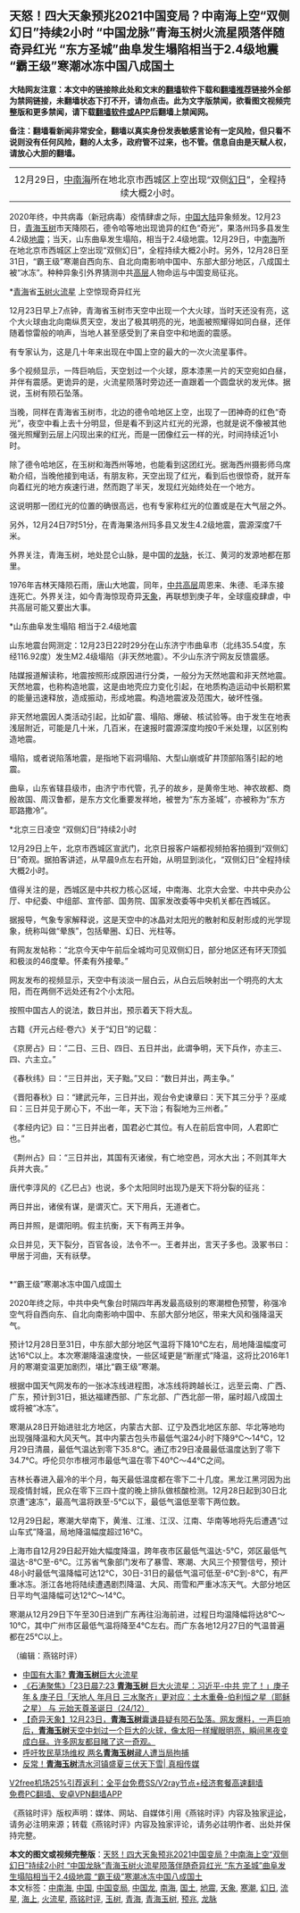  <h2>天怒！四大天象预兆2021中国变局？中南海上空“双侧幻日”持续2小时 “中国龙脉”青海玉树火流星陨落伴随奇异红光 “东方圣城”曲阜发生塌陷相当于2.4级地震 “霸王级”寒潮冰冻中国八成国土</h2> <p class="notice"><b>大陆网友注意：本文中的链接除此处和文末的<a href="https://github.com/bannedbook/fanqiang" >翻墙</a>软件下载和<a href="https://github.com/killgcd/justmysocks/blob/master/README.md">翻墙推荐</a>链接外全部为禁网链接，未翻墙状态下打不开，请勿点击。此为文字版禁闻，欲看图文视频完整版和更多禁闻，请下载<a href="https://github.com/bannedbook/fanqiang">翻墙软件或APP</a>后翻墙上禁闻网。</p><p>备注：翻墙看新闻非常安全，翻墙以真实身份发表敏感言论有一定风险，但只看不说则没有任何风险，翻的人太多，政府管不过来，也不管。信息自由是天赋人权，请放心大胆的翻墙。</b></p>  <div class="entry">  <table align="center" cellpadding="0" cellspacing="0" class="tr-caption-container" style="margin-left: auto; margin-right: auto;"> <tbody> <tr> <td style="text-align: center;"></td> </tr> <tr> <td class="tr-caption" style="text-align: center;">12月29日&#65292;<a href="https://www.bannedbook.org/bnews/tag/%e4%b8%ad%e5%8d%97%e6%b5%b7/" class="st_tag internal_tag" rel="tag" title="标签 中南海 下的日志">中南海</a>所在地北京市西城区上空出现&#8220;双侧<a href="https://www.bannedbook.org/bnews/tag/%E5%B9%BB%E6%97%A5/" class="st_tag internal_tag" rel="tag" title="标签 幻日 下的日志">幻日</a>&#8221;&#65292;全程持续大概2小时&#12290;</td> </tr> </tbody> </table> <p>2020年终&#65292;中共病毒&#65288;新冠病毒&#65289;疫情肆虐之际&#65292;<span class='wp_keywordlink_affiliate'><a href="https://www.bannedbook.org/" title="中国" target="_blank">中国</a></span><span class='wp_keywordlink_affiliate'><a href="https://www.bannedbook.org/" title="大陆" target="_blank">大陆</a></span>异象频发&#12290;12月23日&#65292;<a href="https://www.bannedbook.org/bnews/tag/%e9%9d%92%e6%b5%b7%e7%8e%89%e6%a0%91/" class="st_tag internal_tag" rel="tag" title="标签 青海玉树 下的日志">青海玉树</a>市天降陨石&#65292;德令哈等地出现诡异的红色&#8220;奇光&#8221;&#65292;果洛州玛多县发生4.2级<a href="https://www.bannedbook.org/bnews/tag/%e5%9c%b0%e9%9c%87/" class="st_tag internal_tag" rel="tag" title="标签 地震 下的日志">地震</a>&#65307;当天&#65292;山东曲阜发生塌陷&#65292;相当于2.4级地震&#12290;12月29日&#65292;中<a href="https://www.bannedbook.org/bnews/tag/%e5%8d%97%e6%b5%b7/" class="st_tag internal_tag" rel="tag" title="标签 南海 下的日志">南海</a>所在地北京市西城区上空出现&#8220;双侧幻日&#8221;&#65292;全程持续大概2小时&#12290;另外&#65292;12月28日至31日&#65292;&#8220;霸王级&#8221;寒潮自西向东&#12289;自北向南影响中国中&#12289;东部大部分地区&#65292;八成国土被&#8220;冰冻&#8221;&#12290;种种异象引外界猜测中共<span class='wp_keywordlink_affiliate'><a href="https://www.bannedbook.org/bnews/ccpdope/" title="中共高层内幕" target="_blank">高层</a></span>人物命运与中国变局征兆&#12290;</p> <p>   *<a href="https://www.bannedbook.org/bnews/tag/%e9%9d%92%e6%b5%b7/" class="st_tag internal_tag" rel="tag" title="标签 青海 下的日志">青海</a>省<a href="https://www.bannedbook.org/bnews/tag/%E7%8E%89%E6%A0%91/" class="st_tag internal_tag" rel="tag" title="标签 玉树 下的日志">玉树</a><a href="https://www.bannedbook.org/bnews/tag/%E7%81%AB%E6%B5%81%E6%98%9F/" class="st_tag internal_tag" rel="tag" title="标签 火流星 下的日志">火流星</a> 上空惊现奇异红光 </p> <p>12月23日早上7点钟&#65292;青海省玉树市天空中出现一个大火球&#65292;当时天还没有亮&#65292;这个大火球由北向南纵贯天空&#65292;发出了极其明亮的光&#65292;地面被照耀得如同白昼&#65292;还伴随着惊雷般的响声&#65292;当地人甚至感受到了来自空中和地面的震感&#12290;</p> <p>有专家认为&#65292;这是几十年来出现在中国上空的最大的一次火流星事件&#12290;</p> <p>多个视频显示&#65292;一阵巨响后&#65292;天空划过一个火球&#65292;原本漆黑一片的天空宛如白昼&#65292;并伴有震感&#12290;更诡异的是&#65292;火流星陨落时旁边还一直跟着一个圆盘状的发光体&#12290;据说&#65292;玉树有陨石坠落&#12290;</p> <p>当晚&#65292;同样在青海省玉树市&#65292;北边的德令哈地区上空&#65292;出现了一团神奇的红色&#8220;奇光&#8221;&#65292;夜空中看上去十分明显&#65292;但是看不到这片红光的光源&#65292;也就是说不像被其他强光照耀到云层上闪现出来的红光&#65292;而是一团像红云一样的光&#65292;时间持续近1小时&#12290;</p> <p>除了德令哈地区&#65292;在玉树和海西州等地&#65292;也能看到这团红光&#12290;据海西州摄影师乌席勒介绍&#65292;当晚他接到电话&#65292;有朋友称&#65292;天空出现了红光&#65292;看到后也很惊奇&#65292;就开车向着红光的地方疾速行进&#65292;然而跑了半天&#65292;发现红光始终处在一个地方&#12290;</p> <p>这说明那一团红光的位置的确很高远&#65292;也有专家称红光的位置或是在大气层之外&#12290;</p> <p>   另外&#65292;12月24日7时51分&#65292;在青海果洛州玛多县又发生4.2级地震&#65292;震源深度7千米&#12290;</p> <p>外界关注&#65292;青海玉树&#65292;地处昆仑山脉&#65292;是中国的<a href="https://www.bannedbook.org/bnews/tag/%e9%be%99%e8%84%89/" class="st_tag internal_tag" rel="tag" title="标签 龙脉 下的日志">龙脉</a>&#65292;长江&#12289;黄河的发源地都在那里&#12290;&nbsp;</p> <p></p>  <p>1976年吉林天降陨石雨&#65292;唐山大地震&#65292;同年&#65292;<span class='wp_keywordlink_affiliate'><a href="https://www.bannedbook.org/bnews/ccpdope/" title="中共高层" target="_blank">中共高层</a></span>周恩来&#12289;朱德&#12289;毛泽东接连死亡&#12290;外界关注&#65292;如今青海惊现奇异<a href="https://www.bannedbook.org/bnews/tag/%E5%A4%A9%E8%B1%A1/" class="st_tag internal_tag" rel="tag" title="标签 天象 下的日志">天象</a>&#65292;再联想到庚子年&#65292;全球瘟疫肆虐&#65292;中共高层可能又要出大事&#12290;</p> <p>     *山东曲阜发生塌陷 相当于2.4级地震</p> <p>山东地震台网测定&#65306;12月23日22时29分在山东济宁市曲阜市&#65288;北纬35.54度&#65292;东经116.92度&#65289;发生M2.4级塌陷&#65288;非天然地震&#65289;&#12290;不少山东济宁网友反馈震感&#12290;</p> <p>陆媒报道解读称&#65292;地震按照形成原因进行分类&#65292;一般分为天然地震和非天然地震&#12290;天然地震&#65292;也称构造地震&#65292;这是由地壳应力变化引起&#65292;在地质构造运动中长期积累的能量迅速释放&#65292;造成振动&#65292;形成地震&#12290;构造地震波及范围大&#65292;破坏性强&#12290;</p> <p>非天然地震因人类活动引起&#65292;比如矿震&#12289;塌陷&#12289;爆破&#12289;核试验等&#12290;由于发生在地表浅层附近&#65292;可能是几十米&#65292;几百米&#65292;在速报时震源深度均按0千米处理&#65292;以区别构造地震&#12290;</p> <p>塌陷&#65292;或者说陷落地震&#65292;是指地下岩洞塌陷&#12289;大型山崩或矿井顶部陷落引起的地震&#12290;</p> <p>曲阜&#65292;山东省辖县级市&#65292;由济宁市代管&#65292;孔子的故乡&#65292;是黄帝生地&#12289;神农故都&#12289;商殷故国&#12289;周汉鲁都&#65292;是东方文化重要发祥地&#65292;被誉为&#8220;东方圣城&#8221;&#65292;亦被称为&#8220;东方耶路撒冷&#8221;&#12290;</p> <p>     *北京三日凌空 &#8220;双侧幻日&#8221;持续2小时</p> <p>12月29日上午&#65292;北京市西城区宣武门&#65292;北京日报客户端都视频拍客拍摄到&#8220;双侧幻日&#8221;奇观&#12290;据拍客讲述&#65292;从早晨9点左右开始&#65292;从明显到淡化&#65292;&#8220;双侧幻日&#8221;全程持续大概2小时&#12290;</p> <p>值得关注的是&#65292;西城区是中共权力核心区域&#65292;中南海&#12289;北京大会堂&#12289;中共中央办公厅&#12289;中纪委&#12289;中组部&#12289;宣传部&#12289;国务院&#12289;国家发改委等中央机关都在西城区&#12290;</p> <p>据报导&#65292;气象专家解释说&#65292;这是天空中的冰晶对太阳光的散射和反射形成的光学现象&#65292;统称叫做&#8220;晕族&#8221;&#65292;包括晕圈&#12289;幻日&#12289;光柱等&#12290;</p>  <p>有网友发帖称&#65306;&#8220;北京今天中午前后全城均可见双侧幻日&#65292;部分地区还有环天顶弧和极淡的46度晕&#12290;怀柔有外接晕&#12290;&#8221;</p> <p>网友发布的视频显示&#65292;天空中有淡淡一层白云&#65292;从白云后映射出一个明亮的大太阳&#65292;而在两侧不远处还有2个小太阳&#12290;</p> <p>按照中国古人的说法&#65292;数日并出&#65292;预示着天下将大乱&#12290;</p> <p>     古籍&#12298;开元占经&#183;卷六&#12299;关于&#8220;幻日&#8221;的记载&#65306;</p> <p>&#12298;京房占&#12299;曰&#65306;&#8220;二日&#12289;三日&#12289;四日&#12289;五日并出&#65292;此谓争明&#65292;天下兵作&#65292;亦主三&#12289;四&#12289;六主立&#12290;&#8221;</p> <p>&#12298;春秋纬&#12299;曰&#65306;&#8220;三日并出&#65292;天子黜&#12290;&#8221;又曰&#65306;&#8220;数日并出&#65292;两主争&#12290;&#8221;</p> <p>&#12298;晋阳春秋&#12299;曰&#65306;&#8220;建武元年&#65292;三日并出&#65292;观台令史谏章曰&#65306;天下其三分乎&#65311;巫咸曰&#65306;三日并见于房心下&#65292;不出一年&#65292;天下治&#65307;有裂地为三州者&#12290;&#8221;</p> <p>&#12298;孝经内记&#12299;曰&#65306;&#8220;三日并出者&#65292;国君必亡其位&#12290;有人在前后宫中同&#65292;人君即亡也&#12290;&#8221;</p> <p>&#12298;荆州占&#12299;曰&#65306;&#8220;三日并出&#65292;其国有灭诸侯&#65292;有亡地空邑&#65292;河水大出&#65307;不则其年大兵并大丧&#12290;&#8221;</p> <p>唐代李淳风的&#12298;乙巳占&#12299;也说&#65292;多个太阳同时出现乃是天下将分裂的征兆&#65306;</p> <p>两日并出&#65292;诸侯有谋&#65292;是谓灭亡&#12290;天下用兵&#65292;无道者亡&#12290;</p>  <p>两日并照&#65292;是谓阳明&#12290;假主抗衡&#65292;天下有两王并争&#12290;</p> <p>众日并见&#65292;天下裂分&#65292;百官各设&#65292;法令不一&#12290;王者并出&#65292;言天子多也&#12290;汲冢书曰&#65306;甲居于河曲&#65292;天有祅孽&#12290;<br />&nbsp; </p> <p>*&#8220;霸王级&#8221;寒潮冰冻中国八成国土</p> <p>2020年终之际&#65292;中共中央气象台时隔四年再发最高级别的寒潮橙色预警&#65292;称强冷空气将自西向东&#12289;自北向南影响中国中&#12289;东部大部分地区&#65292;带来大风和强降温天气&#12290;</p> <p>预计12月28日至31日&#65292;中东部大部分地区气温将下降10&#8451;左右&#65292;局地降温幅度可达16&#8451;以上&#12290;本次寒潮降温速度快&#65292;一些区域更是&#8220;断崖式&#8221;降温&#65292;这将比2016年1月的寒潮变温更加剧烈&#65292;堪比&#8220;霸王级&#8221;寒潮&#12290;</p> <p>根据中国天气网发布的一张冰冻线进程图&#65292;冰冻线将跨越长江&#65292;远至云南&#12289;广西&#12289;广东&#65292;预计到31日&#65292;抵达福建西部&#12289;广东北部&#12289;广西北部一带&#65292;届时超八成国土或将被&#8220;冰冻&#8221;&#12290;</p> <p>寒潮从28日开始进驻北方地区&#65292;内蒙古大部&#12289;辽宁及西北地区东部&#12289;华北等地均出现强降温和大风天气&#12290;其中内蒙古包头市最低气温24小时下降9&#8451;&#65374;14&#8451;&#65292;12月29日清晨&#65292;最低气温达到零下35.8&#8451;&#12290;通辽市29日凌晨最低温度达到了零下34.7&#8451;&#12290;呼伦贝尔市根河市最低气温在零下40&#8451;&#65374;44&#8451;之间&#12290;</p> <p>     吉林长春进入最冷的半个月&#65292;每天最低温度都在零下二十几度&#12290;黑龙江黑河因为出现疫情封城&#65292;民众在零下三四十度的晚上排队做核酸检测&#12290;12月28日起到30日北京遭&#8220;速冻&#8221;&#65292;最高气温将跌至-5&#8451;以下&#65292;最低气温低至零下两位数&#12290;</p> <p>12月29日起&#65292;寒潮大举南下&#65292;黄淮&#12289;江淮&#12289;江汉&#12289;江南&#12289;华南等地将先后遭遇&#8220;过山车式&#8221;降温&#65292;局地降温幅度超过16&#8451;&#12290;</p> <p>上海市自12月29日起开始大幅度降温&#65292;跨年夜市区最低气温达-5&#8451;&#65292;郊区最低气温达-8&#8451;至-6&#8451;&#12290;江苏省气象部门发布了暴雪&#12289;寒潮&#12289;大风三个预警信号&#65292;预计48小时最低气温降幅可达12&#8451;&#65292;30日-31日的最低气温可低至-6&#8451;到-8&#8451;&#65292;有严重冰冻&#12290;浙江各地将陆续遭遇剧烈降温&#12289;大风&#12289;雨雪和严重冰冻天气&#12290;大部分地区日平均气温降幅可达12&#8451;&#65374;14&#8451;&#12290; </p> <p>     寒潮从12月29日下午至30日进到广东再往沿海前进&#65292;过程日均温降幅将达8&#8451;&#65374;10&#8451;&#65292;其中广州市区最低气温将降至4&#8451;左右&#12290;而广东各地12月27日的气温普遍都在25&#8451;以上&#12290;</p>  <p></p> <p>&nbsp;&#65288;编辑&#65306;燕铭时评&#65289;</p> <ul class='op-related-articles' title='相关阅读'> <li><a href='https://www.bannedbook.org/bnews/bannedvideo/20201225/1454926.html' target='_blank'>中国有大事? <b>青海玉树</b>巨大火流星</a></li> <li><a href='https://www.bannedbook.org/bnews/bannedvideo/20201225/1454426.html' target='_blank'>《石涛聚焦》「23日晨7:23 <b>青海玉树</b> 巨大火流星：习近平-中共 完了！」庚子年 &amp; 庚子日「天地人 年月日 三水聚齐」更对应：土木重叠-伯利恒之星（耶稣之星） 与 元始天尊圣诞日（24/12）</a></li> <li><a href='https://www.bannedbook.org/bnews/bannedvideo/20201224/1454284.html' target='_blank'>【奇异天象】12月23日，<b>青海玉树</b>囊谦县疑有陨石坠落。网友爆料，一声巨响后，<b>青海玉树</b>天空中划过一个巨大的火球，像太阳一样耀眼明亮，瞬间黑夜变成白昼。许多网友都目睹了这一奇观。</a></li> <li><a href='https://www.bannedbook.org/bnews/headline/20200826/1386219.html' target='_blank'>呼吁牧民草场维权 两名<b>青海玉树</b>藏人遭当局拘捕</a></li> <li><a href='https://www.bannedbook.org/bnews/bannedvideo/20200806/1375616.html' target='_blank'>反常！<b>青海玉树</b>清水河镇盛夏三伏天下雪| 真相传媒</a></li> </ul> <p class="texttj"> <a href="https://github.com/bannedbook/fanqiang/wiki/V2ray%E6%9C%BA%E5%9C%BA" target="_blank">V2free机场25%引荐返利：全平台免费SS/V2ray节点+经济套餐高速翻墙</a><br/> <a href="https://github.com/bannedbook/fanqiang/wiki/%E7%A6%81%E9%97%BB%E7%BD%91%E5%AE%89%E5%8D%93%E7%BF%BB%E5%A2%99%E6%96%B0%E9%97%BBAPP" target="_blank">免费PC翻墙、安卓VPN翻墙APP</a></p><p>&#12298;燕铭时评&#12299;版权声明&#65306;媒体&#12289;网站&#12289;自媒体引用&#12298;燕铭时评&#12299;内容及独家<span class='wp_keywordlink_affiliate'><a href="https://www.bannedbook.org/bnews/comments/" title="新闻评论" target="_blank">评论</a></span>&#65292;请务必注明来源&#65307;转载&#12298;燕铭时评&#12299;内容及独家评论&#65292;请务必註明作者&#12289;出处并保持完整&#12290;  </p><a name='sharetosocial'></a>       <div><b>本文的图文或视频完整版</b>：<a href='https://www.bannedbook.org/bnews/comments/20201231/1458194.html'>天怒！四大天象预兆2021中国变局？中南海上空“双侧幻日”持续2小时 “中国龙脉”青海玉树火流星陨落伴随奇异红光 “东方圣城”曲阜发生塌陷相当于2.4级地震 “霸王级”寒潮冰冻中国八成国土</a></div>  </div><!--END ENTRY--> <div class="postfooter"> <div>本文标签：<a href="https://www.bannedbook.org/bnews/tag/%e4%b8%ad%e5%8d%97%e6%b5%b7/" rel="tag">中南海</a>, <a href="https://www.bannedbook.org/bnews/tag/%E4%B8%AD%E5%9B%BD/" rel="tag">中国</a>, <a href="https://www.bannedbook.org/bnews/tag/%E4%B8%AD%E5%9B%BD%E5%8F%98%E5%B1%80/" rel="tag">中国变局</a>, <a href="https://www.bannedbook.org/bnews/tag/%E4%B8%AD%E5%9B%BD%E9%BE%99/" rel="tag">中国龙</a>, <a href="https://www.bannedbook.org/bnews/tag/%e5%8d%97%e6%b5%b7/" rel="tag">南海</a>, <a href="https://www.bannedbook.org/bnews/tag/%E5%9B%BD%E5%9C%9F/" rel="tag">国土</a>, <a href="https://www.bannedbook.org/bnews/tag/%e5%9c%b0%e9%9c%87/" rel="tag">地震</a>, <a href="https://www.bannedbook.org/bnews/tag/%E5%A4%A9%E8%B1%A1/" rel="tag">天象</a>, <a href="https://www.bannedbook.org/bnews/tag/%E5%AF%92%E6%BD%AE/" rel="tag">寒潮</a>, <a href="https://www.bannedbook.org/bnews/tag/%E5%B9%BB%E6%97%A5/" rel="tag">幻日</a>, <a href="https://www.bannedbook.org/bnews/tag/%E6%B5%81%E6%98%9F/" rel="tag">流星</a>, <a href="https://www.bannedbook.org/bnews/tag/%E6%B5%B7%E4%B8%8A/" rel="tag">海上</a>, <a href="https://www.bannedbook.org/bnews/tag/%E7%81%AB%E6%B5%81%E6%98%9F/" rel="tag">火流星</a>, <a href="https://www.bannedbook.org/bnews/tag/%e7%87%95%e9%93%ad%e6%97%b6%e8%af%84/" rel="tag">燕铭时评</a>, <a href="https://www.bannedbook.org/bnews/tag/%E7%8E%89%E6%A0%91/" rel="tag">玉树</a>, <a href="https://www.bannedbook.org/bnews/tag/%e9%9d%92%e6%b5%b7/" rel="tag">青海</a>, <a href="https://www.bannedbook.org/bnews/tag/%e9%9d%92%e6%b5%b7%e7%8e%89%e6%a0%91/" rel="tag">青海玉树</a>, <a href="https://www.bannedbook.org/bnews/tag/%E9%A2%84%E5%85%86/" rel="tag">预兆</a>, <a href="https://www.bannedbook.org/bnews/tag/%e9%be%99%e8%84%89/" rel="tag">龙脉</a></div>  </div><!--END POSTFOOTER--> 